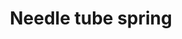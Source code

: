 ---
title: "Needle tube spring"
price: "TBA"
desc: "Opis nije dostupan"
img_path: "/assets/img/A.MIG-8643.jpg"
brand: AMMO
available: true
cat: "tools"
subcat: "AIRBRUSH SPARE PARTS"
subsubcat: "SS"
---